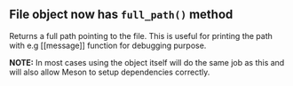 ## File object now has `full_path()` method

Returns a full path pointing to the file. This is useful for printing the path
with e.g [[message]] function for debugging purpose.

**NOTE:** In most cases using the object itself will do the same job
as this and will also allow Meson to setup dependencies correctly.
